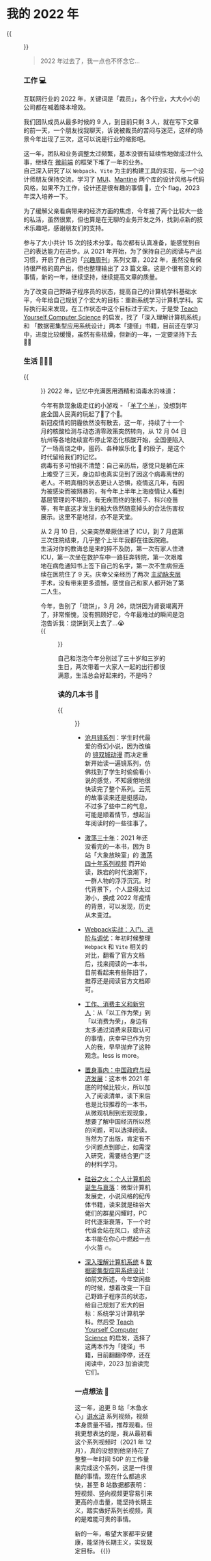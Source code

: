 # 我的 2022 年


<!--more-->
{{<figure src="https://jiangbao-1258001083.cos.ap-shanghai.myqcloud.com/family01.jpg">}}

> 2022 年过去了，我一点也不怀念它...

### 工作 :computer:
互联网行业的 2022 年，关键词是「裁员」，各个行业，大大小小的公司都在喊着降本增效。

我们团队成员从最多时候的 9 人，到目前只剩 3 人，就在写下文章的前一天，一个朋友找我聊天，诉说被裁员的苦闷与迷茫，这样的场景今年出现了三次，这可以说是行业的缩影吧。

这一年，团队和业务调整太过频繁，基本没很有延续性地做成过什么事，继续在 [微前端](https://github.com/medusajs/medusa) 的框架下堆了一年的业务。  
自己深入研究了以 `Webpack`、`Vite` 为主的构建工具的实现，与一个设计师朋友保持交流，学习了 [MUI](https://mui.com/)、[Mantine](https://mantine.dev/) 两个库的设计风格与代码风格，如果不为工作，设计还是很有趣的事情 🐶，立个 flag，2023 年深入培养一下。

为了缓解父亲看病带来的经济方面的焦虑，今年接了两个比较大一些的私活，虽然很累，但也算是在无聊的业务开发之外，找到点新的技术乐趣吧，感谢朋友们的支持。

参与了大小共计 15 次的技术分享，每次都有认真准备，能感觉到自己的表达能力在进步。从 2021 年开始，为了保持自己的阅读与产出习惯，开启了自己的「[兴趣周刊](http://www.u9c8d.com/weekly/)」系列文章，2022 年，虽然没有保持很严格的周产出，但也整理输出了 23 篇文章。这是个很有意义的事情，新的一年，继续坚持，继续提高文章的质量。

为了改变自己野路子程序员的状态，提高自己的计算机学科基础水平，今年给自己规划了个宏大的目标：重新系统学习计算机学科。实际执行起来发现，在工作状态中这个目标过于宏大，于是受 [Teach Yourself Computer Science](https://teachyourselfcs.com/) 的启发，找了「深入理解计算机系统」和 「数据密集型应用系统设计」两本「捷径」书籍，目前还在学习中，进度比较缓慢，虽然有些枯燥，但新的一年，一定要坚持下去 💪🏼

### 生活 :family_man_woman_girl:
{{<figure src="https://jiangbao-1258001083.cos.ap-shanghai.myqcloud.com/paopao%E2%80%98s-sheep.jpg" title="泡泡说她的小羊叫布罗芬，时代留给她的记忆">}}
2022 年，记忆中充满医用酒精和消毒水的味道：

今年有款现象级走红的小游戏 - 「[羊了个羊](https://zh.wikipedia.org/zh/%E7%BE%8A%E4%BA%86%E4%B8%AA%E7%BE%8A)」，没想到年底全国人民真的玩起了🐑了个🐑。  
新冠疫情的阴霾依然没有散去，这一年，持续了十一个月的核酸检测与动态清零政策突然转向，从 12 月 04 日杭州等各地陆续宣布停止常态化核酸开始，全国便陷入了一场高烧之中，囤药、各种娱乐化 🐑 的段子，是这个时代留给我们的记忆。  
病毒有多可怕我不清楚：自己亲历后，感觉只是躺在床上难受了三天，身边却也真实见到了因这个病毒离世的老人。不明真相的状态更让人恐惧，疫情这几年，有因为被感染而被网暴的，有今年上半年上海疫情让人看到基层管理的不堪的，有无疾而终的张核子、科兴疫苗等，有年底这才发生的船大依然随意掉头的合法伤害权展示。这里不是地狱，亦不是天堂。

从 2 月 10 日，父亲突然晕厥住进了 ICU，到 7 月底第三次住院结束，几乎整个上半年我都在往医院跑。  
生活对你的教诲总是来的猝不及防，第一次有家人住进 ICU，第一次坐在救护车中一路狂奔转院，第一次艰难地在病危通知书上签下自己的名字，第一次不生病但连续在医院住了 9 天。庆幸父亲经历了两次 [主动脉夹层](https://zh.wikipedia.org/wiki/%E4%B8%BB%E5%8A%A8%E8%84%89%E5%A4%B9%E5%B1%82) 手术，没有带来更多遗憾，感觉自己和家人都开始了第二人生。

今年，告别了「烧饼」，3 月 26，烧饼因为肾衰竭离开了，非常惭愧，没有照顾好它，今年最难过的瞬间是泡泡告诉我：烧饼到天上去了...😭   
{{<figure src="https://jiangbao-1258001083.cos.ap-shanghai.myqcloud.com/shaobing.jpg" width="240">}}

自己和泡泡今年分别过了三十岁和三岁的生日，两次带着一大家人一起的出行都很满意，生活总会好起来的，不是吗？

### 读的几本书 :book:
{{<figure src="https://jiangbao-1258001083.cos.ap-shanghai.myqcloud.com/%E9%95%9C%E5%8F%8C%E5%9F%8E.png">}}
* [沧月镜系列](https://book.douban.com/series/749)：学生时代最爱的奇幻小说，因为改编的 [镜双城动漫](https://v.qq.com/x/cover/mzc00200x2dwqa9/i0041m89z99.html) 而决定重新开始读一遍镜系列，仿佛找到了学生时偷偷看小说的感觉，不知疲倦地很快读完了整个系列。云荒的故事读来还是挺感动，不过多了些中二的气息，可能是顺着情节，想起当年阅读时的一些往事了。

* [激荡三十年](https://book.douban.com/subject/27599025/)：2021 年还没看完的一本书，因为 B 站「大象放映室」的 [激荡四十年系列视频](https://space.bilibili.com/49246269/channel/seriesdetail?sid=249156) 而开始读，跌宕的时代浪潮下，一群人物的浮浮沉沉。时代背景下，个人显得太过渺小，换成 2022 年疫情的背景，可以发现，历史从未变过。

* [Webpack实战：入门、进阶与调优](https://book.douban.com/subject/34430881/)：年初时候整理 `Webpack` 和 `Vite` 相关的对比，翻看了官方文档后，找来阅读的一本书，目前看起来有些陈旧了，推荐还是阅读官方文档即可。

* [工作、消费主义和新穷人](https://book.douban.com/subject/35593780/)：从「以工作为荣」到「以消费为荣」，身边有太多通过消费来获取认可的事情，庆幸早已作为穷人的我，早早抛弃了这种观念。less is more。

* [置身事内：中国政府与经济发展](https://book.douban.com/subject/35546622/)：这本书 2021 年底的时候比较火，所以加入了阅读清单，读下来后也是比较推荐的一本书，从微观机制到宏观现象，想要了解中国经济所以然的问题，可以选择阅读。当然为了出版，肯定有不少问题点到即止，如需深入研究，需要结合更广泛的材料学习。

* [硅谷之火：个人计算机的诞生与衰落](https://book.douban.com/subject/34875818/)：微型计算机发展史，小说风格的纪传体书籍，读来就是硅谷大佬们的群星闪耀时，PC 时代逐渐衰落，下一个时代谁会站在风口，或许这本书能在你心中燃起一点小火苗 🔥。

* [深入理解计算机系统](https://book.douban.com/subject/26912767/) & [数据密集型应用系统设计](https://book.douban.com/subject/30329536/)：如前文所述，今年空闲些的时候，想着改变一下自己野路子程序员的状态，给自己规划了宏大的目标：系统学习计算机学科。然后受 [Teach Yourself Computer Science](https://teachyourselfcs.com/) 的启发，选择了这两本作为「捷径」书籍，目前翻翻停停，还在阅读中，2023 加油读完它们。

### 一点想法 :thinking:
这一年，追更 B 站「木鱼水心」[讲水浒](https://space.bilibili.com/927587/channel/collectiondetail?sid=103059) 系列视频，视频本身质量不错，推荐观看。但我更想表达的是，我从最初看这个系列视频时（2021 年 12 月），真的没想到他坚持花了整整一年时间 50P 的工作量来完成这个系列，这是一件很酷的事情。现在什么都追求快，甚至 B 站数据都表明：短视频、竖向视频更容易引来更高的点击量，能坚持长期主义，踏实做好系列长视频，真的是难能可贵的事情。

新的一年，希望大家都平安健康，能坚持长期主义，实现既定目标。
{{<bilibili id="BV16F411B7Ek">}}

